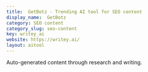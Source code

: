 ```yaml
---
title:  GetBotz - Trending AI tool for SEO content
display_name:  GetBotz
category: SEO content
category_slug: seo-content
key: writey_ai
website: https://writey.ai/
layout: aitool
---
```


Auto-generated content through research and writing.
